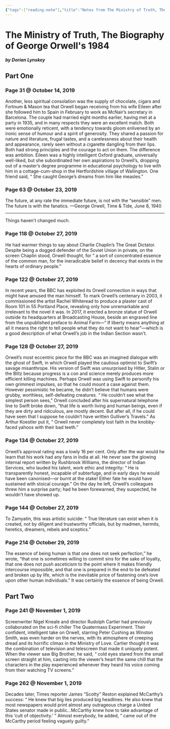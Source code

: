 ```yaml
---
{"tags":["reading-note"],"title":"Notes from The Ministry of Truth, The Biography of George Orwell's 1984","created":"2019-10-14T17:44:49+06:00","updated":"2023-01-19T16:21:29+06:00","dg-publish":true,"maturity":"reading-note","permalink":"/personal/reading/notes-and-highlights/the-ministry-of-truth-the-biography-of-george-orwell-s-1984/","dgPassFrontmatter":true}
---
```


# The Ministry of Truth, The Biography of George Orwell's 1984
##### by Dorian Lynskey

## Part One 
### Page 31 @ October 14, 2019
Another, less spiritual consolation was the supply of chocolate, cigars and Fortnum & Mason tea that Orwell began receiving from his wife Eileen after she followed him to Spain in February to work as McNair’s secretary in Barcelona. The couple had married eight months earlier, having met at a party in 1935, and in many respects they were an excellent match. Both were emotionally reticent, with a tendency towards gloom enlivened by an ironic sense of humour and a spirit of generosity. They shared a passion for nature and literature, frugal tastes, and a carelessness about their health and appearance, rarely seen without a cigarette dangling from their lips. Both had strong principles and the courage to act on them. The difference was ambition. Eileen was a highly intelligent Oxford graduate, universally well-liked, but she subordinated her own aspirations to Orwell’s, dropping out of a master’s degree programme in educational psychology to live with him in a cottage-cum-shop in the Hertfordshire village of Wallington. One friend said, “ She caught George’s dreams from him like measles.”

### Page 63 @ October 23, 2019
The future, at any rate the immediate future, is not with the “sensible” men. The future is with the fanatics. —George Orwell, Time & Tide, June 8, 1940

---
Things haven't changed much.

### Page 118 @ October 27, 2019
He had warmer things to say about Charlie Chaplin’s The Great Dictator. Despite being a dogged defender of the Soviet Union in private, on the screen Chaplin stood, Orwell thought, for “ a sort of concentrated essence of the common man, for the ineradicable belief in decency that exists in the hearts of ordinary people.”

### Page 122 @ October 27, 2019
In recent years, the BBC has exploited its Orwell connection in ways that might have amused the man himself. To mark Orwell’s centenary in 2003, it commissioned the artist Rachel Whiteread to produce a plaster cast of Room 101 in 55 Portland Place, revealing only how unremarkable and irrelevant to the novel it was. In 2017, it erected a bronze statue of Orwell outside its headquarters at Broadcasting House, beside an engraved line from the unpublished preface to Animal Farm—“ If liberty means anything at all it means the right to tell people what they do not want to hear”—which is a good description of what Orwell’s job in the Indian Section wasn’t.

### Page 128 @ October 27, 2019
Orwell’s most eccentric piece for the BBC was an imagined dialogue with the ghost of Swift, in which Orwell played the cautious optimist to Swift’s savage misanthrope. His version of Swift was unsurprised by Hitler, Stalin or the Blitz because progress is a con and science merely produces more efficient killing machines. Perhaps Orwell was using Swift to personify his own grimmest impulses, so that he could mount a case against them. However pessimistic he became, he didn’t believe that humans were grubby, worthless, self-defeating creatures. “ He couldn’t see what the simplest person sees,” Orwell concluded after his supernatural telephone line to Swift broke down, “that life is worth living and human beings, even if they are dirty and ridiculous, are mostly decent. But after all, if he could have seen that I suppose he couldn’t have written Gulliver’s Travels.” As Arthur Koestler put it, “ Orwell never completely lost faith in the knobby-faced yahoos with their bad teeth.”

### Page 134 @ October 27, 2019
Orwell’s approval rating was a lowly 16 per cent. Only after the war would he learn that his work had any fans in India at all. He never saw the glowing internal report written by Rushbrook Williams, the director of Indian Services, who lauded his talent, work ethic and integrity: “ He is transparently honest, incapable of subterfuge, and in early days he would have been canonised—or burnt at the stake! Either fate he would have sustained with stoical courage.” On the day he left, Orwell’s colleagues threw him a surprise party; had he been forewarned, they suspected, he wouldn’t have showed up.

### Page 144 @ October 27, 2019
To Zamyatin, this was artistic suicide: “ True literature can exist when it is created, not by diligent and trustworthy officials, but by madmen, hermits, heretics, dreamers, rebels and sceptics.”

### Page 214 @ October 29, 2019
The essence of being human is that one does not seek perfection,” he wrote, “that one is sometimes willing to commit sins for the sake of loyalty, that one does not push asceticism to the point where it makes friendly intercourse impossible, and that one is prepared in the end to be defeated and broken up by life, which is the inevitable price of fastening one’s love upon other human individuals.” It was certainly the essence of being Orwell.

## Part Two 
### Page 241 @ November 1, 2019
Screenwriter Nigel Kneale and director Rudolph Cartier had previously collaborated on the sci-fi chiller The Quatermass Experiment. Their confident, intelligent take on Orwell, starring Peter Cushing as Winston Smith, was even harder on the nerves, with its atmosphere of creeping dread and its horrific climax in the Ministry of Love. Cartier thought it was the combination of television and telescreen that made it uniquely potent. When the viewer saw Big Brother, he said, “ cold eyes stared from the small screen straight at him, casting into the viewer’s heart the same chill that the characters in the play experienced whenever they heard his voice coming from their watching TV screens.”

### Page 262 @ November 1, 2019
Decades later, Times reporter James “Scotty” Reston explained McCarthy’s success: “ He knew that big lies produced big headlines. He also knew that most newspapers would print almost any outrageous charge a United States senator made in public…McCarthy knew how to take advantage of this ‘cult of objectivity.’ ” Almost everybody, he added, “ came out of the McCarthy period feeling vaguely guilty.”
